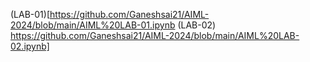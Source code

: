 (LAB-01)[https://github.com/Ganeshsai21/AIML-2024/blob/main/AIML%20LAB-01.ipynb
(LAB-02) https://github.com/Ganeshsai21/AIML-2024/blob/main/AIML%20LAB-02.ipynb]
